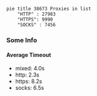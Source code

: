 
```mermaid
pie title 38673 Proxies in list
    "HTTP" : 27983
    "HTTPS": 9990
    "SOCKS" : 7456
```

### Some Info
#### Average Timeout

- mixed: 4.0s
- http: 2.3s
- https: 8.2s
- socks: 6.5s